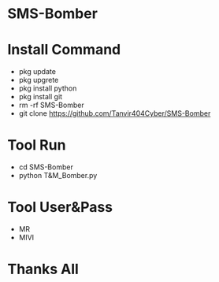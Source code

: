# SMS-Bomber
# Install Command
- pkg update
- pkg upgrete
- pkg install python
- pkg install git
- rm -rf SMS-Bomber
- git clone https://github.com/Tanvir404Cyber/SMS-Bomber
# Tool Run
- cd SMS-Bomber
- python T&M_Bomber.py
# Tool User&Pass
- MR
- MIVI
# Thanks All
